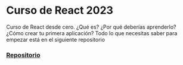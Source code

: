 # Curso de React 2023

Curso de React desde cero. ¿Qué es? ¿Por qué deberías aprenderlo? ¿Cómo crear tu primera aplicación? Todo lo que necesitas saber para empezar está en el siguiente repositorio

### [Repositorio](https://github.com/midudev/aprendiendo-react)
